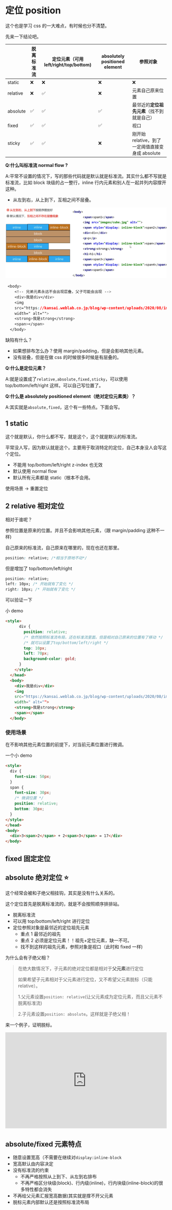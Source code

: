 # 定位 position

这个也是学习 css 的一大难点，有时候也分不清楚。

先来一下结论吧。

|          | 脱离标准流 | 定位元素（可用 left/right/top/bottom) | absolutely positioned element | 参照对象                                         |
| -------- | ---------- | ------------------------------------- | ----------------------------- | ------------------------------------------------ |
| static   | ❌         | ❌                                    | ❌                            | ❌                                               |
| relative | ❌         | ✅                                    | ❌                            | 元素自己原来位置                                 |
| absolute | ✅         | ✅                                    | ✅                            | 最邻近的**定位祖先元素**（找不到就是自己）       |
| fixed    | ✅         | ✅                                    | ✅                            | 视口                                             |
| sticky   | ✅         | ✅                                    | ❌                            | 刚开始 relative，到了一定阈值直接变身成 absolute |

**Q:什么叫标准流 normal flow ?**

A:平常不设置的情况下，写的那些代码就是默认就是标准流。其实什么都不写就是标准流，比如 block 块级的占一整行，inline 行内元素和别人在一起并列内容撑开这种。

- 从左到右，从上到下，互相之间不层叠。

![image-20220704174708725](https://raw.githubusercontent.com/chihokyo/image_host/develop/image-20220704174708725.png)

```css
 <body>
    <!-- 兄弟元素永远不会出现层叠，父子可能会出现 -->
    <div>我是div</div>
    <img
    src="https://kansai.weblab.co.jp/blog/wp-content/uploads/2020/08/img_management_img_category-order-and-taxonomy-terms-order.jpg"
    width=" alt="">
    <strong>我是strong</strong>
    <span></span>
  </body>
```

缺陷有什么？

- 如果想排布怎么办？使用 margin/padding，但是会影响其他元素。
- 没有层叠，但是在做 css 的时候很多时候是有层叠的。

**Q:什么是定位元素？**

A:就是设置成了`relative,absolute,fixed,sticky`，可以使用 top/bottom/left/right 这样。可以自己写位置了。

**Q:什么是 absolutely positioned element（绝对定位元素类）？**

A:其实就是`absolute,fixed`，这个有一些特点。下面会写。

## 1 static

这个就是默认，你什么都不写，就是这个，这个就是默认的标准流。

平常没人写，因为默认就是这个。主要用于取消特定的定位，自己本身没人会写这个定位。

- 不能用 top/bottom/left/right z-index 也无效
- 默认使用 normal flow
- 默认所有元素都是 static（根本不会用。

使用场景 → 重置定位

## 2 relative 相对定位

相对于谁呢？

参照位置是原来的位置。并且不会影响其他元素，（跟 margin/padding 这种不一样)

自己原来的标准流，自己原来在哪里的，现在也还在那里。

```css
position: relative; /*相当于原地不动*/
```

但是增加了 top/bottom/left/right

```css
position: relative;
left: 10px; /* 开始就有了变化 */
right: 10px; /* 开始就有了变化 */
```

可以验证一下

小 demo

```html
<style>
      div {
        position: relative;
        /* 依然按照标准流布局，还在标准流里面。但是相对自己原来的位置有了移动 */
        /* 就可以设置了top/bottom/left/right */
        top: 10px;
        left: 70px;
        background-color: gold;
      }
    </style>
  </head>
  <body>
    <div>我是div</div>
    <img
    src="https://kansai.weblab.co.jp/blog/wp-content/uploads/2020/08/img_management_img_category-order-and-taxonomy-terms-order.jpg"
    width=" alt="">
    <strong>我是strong</strong>
    <span></span>
  </body>
```

### 使用场景

在不影响其他元素位置的前提下，对当前元素位置进行微调。

一个小 demo

```html
<style>
  div {
    font-size: 50px;
  }
  span {
    font-size: 30px;
    /* 微调位置 */
    position: relative;
    bottom: 30px;
  }
</style>
</head>
<body>
  <div>3<span>2</span> + 2<span>3</span> = 17</div>
</body>
```

## fixed 固定定位

## absolute 绝对定位 ⭐️

这个经常会被和子绝父相挂钩，其实是没有什么关系的。

这个定位首先是脱离标准流的，就是不会按照顺序排排站。

- 脱离标准流
- 可以用 top/bottom/left/right 进行定位
- 定位参照对象是最邻近的定位祖先元素
  - 重点 1 最邻近的祖先
  - 重点 2 必须是定位元素！！祖先+定位元素，缺一不可。
  - 找不到这样的祖先元素，参照对象是视口（此时和 fixed 一样)

为什么会有子绝父相？

> 在绝大数情况下，子元素的绝对定位都是相对于**父元素**进行定位
>
> 如果希望子元素相对于父元素进行定位，又不希望父元素脱标（只能 relative）。
>
> 1.父元素设置`position: relative`(让父元素成为定位元素，而且父元素不脱离标准流)
>
> 2.子元素设置`position: absolute`。这样就是子绝父相！

来一个例子，证明脱标。

<iframe height="300" style="width: 100%;" scrolling="no" title="position-absolute" src="https://codepen.io/chihokyo/embed/vYROvjL?default-tab=html%2Cresult" frameborder="no" loading="lazy" allowtransparency="true" allowfullscreen="true">
  See the Pen <a href="https://codepen.io/chihokyo/pen/vYROvjL">
  position-absolute</a> by chihokyo (<a href="https://codepen.io/chihokyo">@chihokyo</a>)
  on <a href="https://codepen.io">CodePen</a>.
</iframe>

## absolute/fixed 元素特点

- 随意设置宽高（不需要在继续对`display:inline-block`
- 宽高默认由内容决定
- 没有标准流的约束
  - 不再严格按照从上到下、从左到右排布
  - 不再严格区分块级(block)、行内级(inline)，行内块级(inline-block)的很多特性都会消失
- 不再给父元素汇报宽高数据(其实就是撑不开父元素
- 脱标元素内部默认还是按照标准流布局
